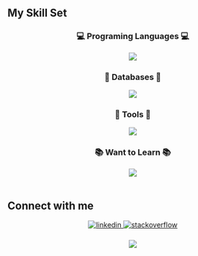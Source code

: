 ## My Skill Set  

<div align=center>
  <h3>💻 Programing Languages 💻</h3>
    <img src="https://skillicons.dev/icons?i=go,cpp,c,python,cs,js">
  <h3>🧶 Databases 🧶</h3>
   <img src="https://skillicons.dev/icons?i=mysql,postgresql">
  <h3>🏏 Tools 🏏</h3>
    <img src="https://skillicons.dev/icons?i=docker,linux,git,nextjs">
  <h3>📚 Want to Learn 📚</h3>
    <img src="https://skillicons.dev/icons?i=rust">
</div>

<br/>  

## Connect with me  
<div align="center">
<a href="https://linkedin.com/in/konstantinos-katserelis" target="_blank">
<img src=https://img.shields.io/badge/linkedin-%231E77B5.svg?&style=for-the-badge&logo=linkedin&logoColor=white alt=linkedin style="margin-bottom: 5px;" />
</a>
<a href="https://stackoverflow.com/users/9131850/gravitywell" target="_blank">
<img src=https://img.shields.io/badge/stackoverflow-%23F28032.svg?&style=for-the-badge&logo=stackoverflow&logoColor=white alt=stackoverflow style="margin-bottom: 5px;" />
</a>  
</div>  
  
<br/>  

<div align="center">
<img src="https://komarev.com/ghpvc/?username=its-kos&&style=flat-square" align="center" />
</div>  
  

<br/>  

<br />
